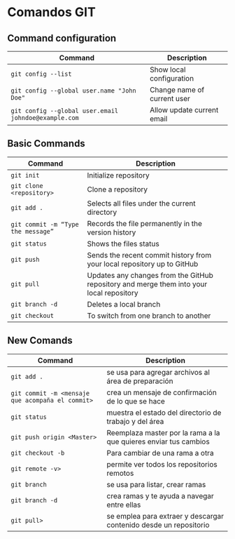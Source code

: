 # Comandos GIT

## Command configuration

| Command | Description |
| --- | --- |
|`git config --list`| Show local configuration |
| `git config --global user.name "John Doe"`| Change name of current user |
|`git config --global user.email johndoe@example.com`| Allow update current email |


## Basic Commands

| Command | Description |
| --- | --- |
|`git init`| Initialize repository |
|`git clone <repository>`| Clone a repository |
|`git add .` | Selects all files under the current directory |
|`git commit -m “Type the message”` |  Records the file permanently in the version history |
|`git status`| Shows the files status |
|`git push`| Sends the recent commit history from your local repository up to GitHub |
|`git pull`| Updates any changes from the GitHub repository and merge them into your local repository |
|`git branch -d`| Deletes a local branch |
|`git checkout`| To switch from one branch to another |




## New Comands

| Command | Description |
| --- | --- |
|`git add .`| se usa para agregar archivos al área de preparación |
|`git commit -m <mensaje que acompaña el commit>`| crea un mensaje de confirmación de lo que se hace |
|`git status`| muestra el estado del directorio de trabajo y del área |
|`git push origin <Master>`| Reemplaza master por la rama a la que quieres enviar tus cambios |
|`git checkout -b`| Para cambiar de una rama a otra |
|`git remote -v>`| permite ver todos los repositorios remotos |
|`git branch`| se usa para listar, crear ramas |
|`git branch -d`| crea ramas y te ayuda a navegar entre ellas |
|`git pull>`| se emplea para extraer y descargar contenido desde un repositorio |


